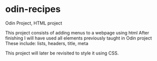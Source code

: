 # odin-recipes
Odin Project, HTML project

This project consists of adding menus to a webpage using html
After finishing I will have used all elements previously taught in Odin project
These include: lists, headers, title, meta

This project will later be revisited to style it using CSS.
